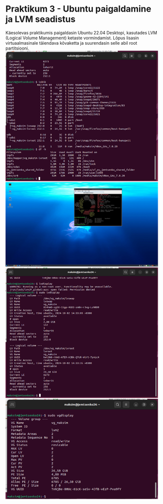 # Praktikum 3 - Ubuntu paigaldamine ja LVM seadistus
Käesolevas praktikumis paigaldasin Ubuntu 22.04 Desktopi, kasutades LVM (Logical Volume Management) ketaste vormindamist. Lõpus lisasin virtuaalmasinale täiendava kõvaketta ja suurendasin selle abil root partitsiooni.
![praktikum3](./pildid/praktikum3_lsblk_df-h.png)
![praktikum3](./pildid/praktikum3_lubuntu_screenfetch.jpg)
![praktikum3](./pildid/praktikum3_lvdisplay.png)
![praktikum3](./pildid/praktikum3_vgdisplay.png)
